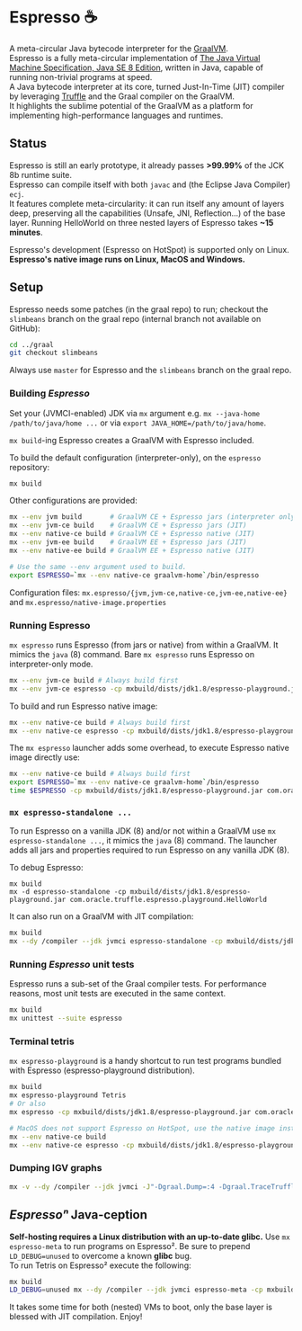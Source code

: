 # Espresso :coffee:
A meta-circular Java bytecode interpreter for the [GraalVM](https://github.com/oracle/graal).  
Espresso is a fully meta-circular implementation of [The Java Virtual Machine Specification, Java SE 8 Edition](https://docs.oracle.com/javase/specs/jvms/se8/html/index.html), written in Java, capable of running non-trivial programs at speed.  
A Java bytecode interpreter at its core, turned Just-In-Time (JIT) compiler by leveraging [Truffle](https://github.com/oracle/graal/tree/master/truffle) and the Graal compiler on the GraalVM.  
It highlights the sublime potential of the GraalVM as a platform for implementing high-performance languages and runtimes.

## Status
Espresso is still an early prototype, it already passes **>99.99%** of the JCK 8b runtime suite.  
Espresso can compile itself with both `javac` and (the Eclipse Java Compiler) `ecj`.  
It features complete meta-circularity: it can run itself any amount of layers deep, preserving all the capabilities (Unsafe, JNI, Reflection...) of the base layer. Running HelloWorld on three nested layers of Espresso takes **~15 minutes**.  

Espresso's development (Espresso on HotSpot) is supported only on Linux.  
**Espresso's native image runs on Linux, MacOS and Windows.**

## Setup
Espresso needs some patches (in the graal repo) to run; checkout the `slimbeans` branch on the graal repo (internal branch not available on GitHub):
```bash
cd ../graal
git checkout slimbeans
```
Always use `master` for Espresso and the `slimbeans` branch on the graal repo.

### Building _Espresso_

Set your (JVMCI-enabled) JDK via `mx` argument  e.g. `mx --java-home /path/to/java/home ...` or via `export JAVA_HOME=/path/to/java/home`.

`mx build`-ing Espresso creates a GraalVM with Espresso included.

To build the default configuration (interpreter-only), on the `espresso` repository:
```bash
mx build
```

Other configurations are provided:  
```bash
mx --env jvm build       # GraalVM CE + Espresso jars (interpreter only)
mx --env jvm-ce build    # GraalVM CE + Espresso jars (JIT)
mx --env native-ce build # GraalVM CE + Espresso native (JIT)
mx --env jvm-ee build    # GraalVM EE + Espresso jars (JIT)
mx --env native-ee build # GraalVM EE + Espresso native (JIT)

# Use the same --env argument used to build.
export ESPRESSO=`mx --env native-ce graalvm-home`/bin/espresso
```

Configuration files: `mx.espresso/{jvm,jvm-ce,native-ce,jvm-ee,native-ee}` and `mx.espresso/native-image.properties`

### Running Espresso
`mx espresso` runs Espresso (from jars or native) from within a GraalVM. It mimics the `java` (8) command. Bare `mx espresso` runs Espresso on interpreter-only mode.

```bash
mx --env jvm-ce build # Always build first
mx --env jvm-ce espresso -cp mxbuild/dists/jdk1.8/espresso-playground.jar com.oracle.truffle.espresso.playground.HelloWorld
```

To build and run Espresso native image:
```bash
mx --env native-ce build # Always build first
mx --env native-ce espresso -cp mxbuild/dists/jdk1.8/espresso-playground.jar com.oracle.truffle.espresso.playground.HelloWorld
```

The `mx espresso` launcher adds some overhead, to execute Espresso native image directly use:
```bash
mx --env native-ce build # Always build first
export ESPRESSO=`mx --env native-ce graalvm-home`/bin/espresso
time $ESPRESSO -cp mxbuild/dists/jdk1.8/espresso-playground.jar com.oracle.truffle.espresso.playground.HelloWorld
```

### `mx espresso-standalone ...`
To run Espresso on a vanilla JDK (8) and/or not within a GraalVM use `mx espresso-standalone ...`, it mimics the `java` (8) command. The launcher adds all jars and properties required to run Espresso on any vanilla JDK (8).

To debug Espresso:
```
mx build
mx -d espresso-standalone -cp mxbuild/dists/jdk1.8/espresso-playground.jar com.oracle.truffle.espresso.playground.HelloWorld
```

It can also run on a GraalVM with JIT compilation:
```bash
mx build
mx --dy /compiler --jdk jvmci espresso-standalone -cp mxbuild/dists/jdk1.8/espresso-playground.jar com.oracle.truffle.espresso.playground.HelloWorld
```

### Running _Espresso_ unit tests
Espresso runs a sub-set of the Graal compiler tests. For performance reasons, most unit tests are executed in the same context.
```bash
mx build
mx unittest --suite espresso
```

### Terminal tetris
`mx espresso-playground` is a handy shortcut to run test programs bundled with Espresso (espresso-playground distribution).
```bash
mx build
mx espresso-playground Tetris
# Or also
mx espresso -cp mxbuild/dists/jdk1.8/espresso-playground.jar com.oracle.truffle.espresso.playground.Tetris

# MacOS does not support Espresso on HotSpot, use the native image instead.
mx --env native-ce build
mx --env native-ce espresso -cp mxbuild/dists/jdk1.8/espresso-playground.jar com.oracle.truffle.espresso.playground.Tetris
```

### Dumping IGV graphs
```bash
mx -v --dy /compiler --jdk jvmci -J"-Dgraal.Dump=:4 -Dgraal.TraceTruffleCompilation=true -Dgraal.TruffleBackgroundCompilation=false" espresso-standalone -cp  mxbuild/dists/jdk1.8/espresso-playground.jar com.oracle.truffle.espresso.playground.TestMain
```


## _Espressoⁿ_ Java-ception
**Self-hosting requires a Linux distribution with an up-to-date glibc.**
Use `mx espresso-meta` to run programs on Espresso². Be sure to prepend `LD_DEBUG=unused` to overcome a known **glibc** bug.  
To run Tetris on Espresso² execute the following:
```bash
mx build
LD_DEBUG=unused mx --dy /compiler --jdk jvmci espresso-meta -cp mxbuild/dists/jdk1.8/espresso-playground.jar com.oracle.truffle.espresso.playground.Tetris
```
It takes some time for both (nested) VMs to boot, only the base layer is blessed with JIT compilation. Enjoy!
